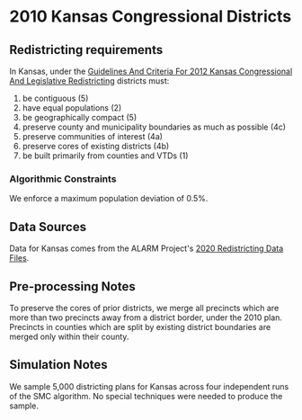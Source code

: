 # 2010 Kansas Congressional Districts

## Redistricting requirements
In Kansas, under the [Guidelines And Criteria For 2012 Kansas Congressional And Legislative Redistricting](https://web.archive.org/web/20160128190356/http://www.kslegislature.org/li_2012/b2011_12/committees/misc/ctte_h_redist_1_20120109_01_other.pdf) districts must:

1. be contiguous (5)
1. have equal populations (2)
1. be geographically compact (5)
1. preserve county and municipality boundaries as much as possible (4c)
1. preserve communities of interest (4a)
1. preserve cores of existing districts (4b)
1. be built primarily from counties and VTDs (1)


### Algorithmic Constraints
We enforce a maximum population deviation of 0.5%.

## Data Sources
Data for Kansas comes from the ALARM Project's [2020 Redistricting Data Files](https://alarm-redist.github.io/posts/2021-08-10-census-2020/).

## Pre-processing Notes
To preserve the cores of prior districts, we merge all precincts which are more than two precincts away from a district border, under the 2010 plan. Precincts in counties which are split by existing district boundaries are merged only within their county.

## Simulation Notes
We sample 5,000 districting plans for Kansas across four independent runs of the SMC algorithm.
No special techniques were needed to produce the sample.

